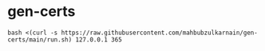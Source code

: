# gen-certs

```
bash <(curl -s https://raw.githubusercontent.com/mahbubzulkarnain/gen-certs/main/run.sh) 127.0.0.1 365
```
